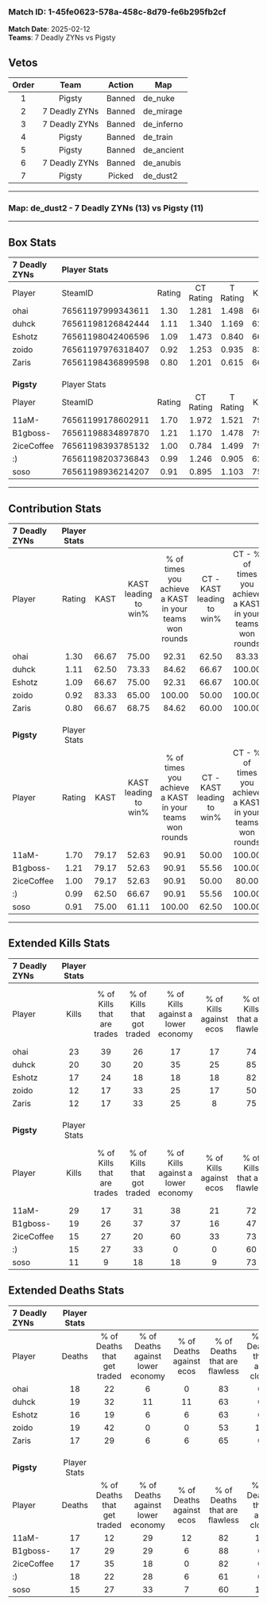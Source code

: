 ### Match ID: 1-45fe0623-578a-458c-8d79-fe6b295fb2cf  
**Match Date**: 2025-02-12  
**Teams**: 7 Deadly ZYNs vs Pigsty  

## Vetos  

| Order | Team | Action | Map |
| :---: | :--: | :----: | --- |
| 1 | Pigsty | Banned | de_nuke |
| 2 | 7 Deadly ZYNs | Banned | de_mirage |
| 3 | 7 Deadly ZYNs | Banned | de_inferno |
| 4 | Pigsty | Banned | de_train |
| 5 | Pigsty | Banned | de_ancient |
| 6 | 7 Deadly ZYNs | Banned | de_anubis |
| 7 | Pigsty | Picked | de_dust2 |

---  

### **Map**: de_dust2 - 7 Deadly ZYNs (13) vs Pigsty (11)  
---  

## Box Stats  

| **7 Deadly ZYNs** | Player Stats      |        |           |          |       |       |       |         |        |      |     |
| :- | :- | :-: | :-: | :-: | :-: | :-: | :-: | :-: | :-: | :-: | :-: |
| Player            | SteamID           | Rating | CT Rating | T Rating | KAST  |  ADR  | Kills | Assists | Deaths | K/D  | HS% |
| ohai              | 76561197999343611 |  1.30  |   1.281   |  1.498   | 66.67 | 95.4  |  23   |    4    |   18   | 1.28 | 69  |
| duhck             | 76561198126842444 |  1.11  |   1.340   |  1.169   | 62.50 | 81.8  |  20   |    8    |   19   | 1.05 | 55  |
| Eshotz            | 76561198042406596 |  1.09  |   1.473   |  0.840   | 66.67 | 78.7  |  17   |    8    |   16   | 1.06 | 76  |
| zoido             | 76561197976318407 |  0.92  |   1.253   |  0.935   | 83.33 | 64.7  |  12   |    7    |   19   | 0.63 | 41  |
| Zaris             | 76561198436899598 |  0.80  |   1.201   |  0.615   | 66.67 | 52.8  |  12   |    6    |   17   | 0.71 | 75  |
|                   |                   |        |           |          |       |       |       |         |        |      |     |
|                   |                   |        |           |          |       |       |       |         |        |      |     |
|                   |                   |        |           |          |       |       |       |         |        |      |     |
| **Pigsty**        | Player Stats      |        |           |          |       |       |       |         |        |      |     |
| Player            | SteamID           | Rating | CT Rating | T Rating | KAST  |  ADR  | Kills | Assists | Deaths | K/D  | HS% |
| 11aM-             | 76561199178602911 |  1.70  |   1.972   |  1.521   | 79.17 | 117.2 |  29   |    5    |   17   | 1.71 | 34  |
| B1gboss-          | 76561198834897870 |  1.21  |   1.170   |  1.478   | 79.17 | 76.1  |  19   |    4    |   17   | 1.12 | 52  |
| 2iceCoffee        | 76561198393785132 |  1.00  |   0.784   |  1.499   | 79.17 | 56.4  |  15   |    4    |   17   | 0.88 | 46  |
| :)                | 76561198203736843 |  0.99  |   1.246   |  0.905   | 62.50 | 89.7  |  15   |   10    |   18   | 0.83 | 66  |
| soso              | 76561198936214207 |  0.91  |   0.895   |  1.103   | 75.00 | 61.1  |  11   |   10    |   15   | 0.73 | 45  |
---  

## Contribution Stats  

| **7 Deadly ZYNs** | Player Stats |       |                      |                                                        |                           |                                                             |                          |                                                            |
| :- | :-: | :-: | :-: | :-: | :-: | :-: | :-: | :-: |
| Player            |    Rating    | KAST  | KAST leading to win% | % of times you achieve a KAST in your teams won rounds | CT - KAST leading to win% | CT - % of times you achieve a KAST in your teams won rounds | T - KAST leading to win% | T - % of times you achieve a KAST in your teams won rounds |
| ohai              |     1.30     | 66.67 |        75.00         |                         92.31                          |           62.50           |                            83.33                            |          87.50           |                           100.00                           |
| duhck             |     1.11     | 62.50 |        73.33         |                         84.62                          |           66.67           |                           100.00                            |          83.33           |                           71.43                            |
| Eshotz            |     1.09     | 66.67 |        75.00         |                         92.31                          |           66.67           |                           100.00                            |          85.71           |                           85.71                            |
| zoido             |     0.92     | 83.33 |        65.00         |                         100.00                         |           50.00           |                           100.00                            |          87.50           |                           100.00                           |
| Zaris             |     0.80     | 66.67 |        68.75         |                         84.62                          |           60.00           |                           100.00                            |          83.33           |                           71.43                            |
|                   |              |       |                      |                                                        |                           |                                                             |                          |                                                            |
|                   |              |       |                      |                                                        |                           |                                                             |                          |                                                            |
|                   |              |       |                      |                                                        |                           |                                                             |                          |                                                            |
| **Pigsty**        | Player Stats |       |                      |                                                        |                           |                                                             |                          |                                                            |
| Player            |    Rating    | KAST  | KAST leading to win% | % of times you achieve a KAST in your teams won rounds | CT - KAST leading to win% | CT - % of times you achieve a KAST in your teams won rounds | T - KAST leading to win% | T - % of times you achieve a KAST in your teams won rounds |
| 11aM-             |     1.70     | 79.17 |        52.63         |                         90.91                          |           50.00           |                           100.00                            |          55.56           |                           83.33                            |
| B1gboss-          |     1.21     | 79.17 |        52.63         |                         90.91                          |           55.56           |                           100.00                            |          50.00           |                           83.33                            |
| 2iceCoffee        |     1.00     | 79.17 |        52.63         |                         90.91                          |           50.00           |                            80.00                            |          54.55           |                           100.00                           |
| :)                |     0.99     | 62.50 |        66.67         |                         90.91                          |           55.56           |                           100.00                            |          83.33           |                           83.33                            |
| soso              |     0.91     | 75.00 |        61.11         |                         100.00                         |           62.50           |                           100.00                            |          60.00           |                           100.00                           |
---  

## Extended Kills Stats  

| **7 Deadly ZYNs** | Player Stats |                            |                            |                                    |                         |                              |                                 |                                       |                    |           |
| :- | :-: | :-: | :-: | :-: | :-: | :-: | :-: | :-: | :-: | :-: |
| Player            |    Kills     | % of Kills that are trades | % of Kills that got traded | % of Kills against a lower economy | % of Kills against ecos | % of Kills that are flawless | % of Kills that are close duels | % of Kills that are assisted by flash | Pistol Round Kills | AWP Kills |
| ohai              |      23      |             39             |             26             |                 17                 |           17            |              74              |                9                |                  13                   |         5          |     2     |
| duhck             |      20      |             30             |             20             |                 35                 |           25            |              85              |                5                |                   5                   |         1          |     1     |
| Eshotz            |      17      |             24             |             18             |                 18                 |           18            |              82              |                6                |                   0                   |         3          |     0     |
| zoido             |      12      |             17             |             33             |                 25                 |           17            |              50              |                8                |                   8                   |         0          |     0     |
| Zaris             |      12      |             17             |             33             |                 25                 |            8            |              75              |                0                |                   8                   |         1          |     0     |
|                   |              |                            |                            |                                    |                         |                              |                                 |                                       |                    |           |
|                   |              |                            |                            |                                    |                         |                              |                                 |                                       |                    |           |
|                   |              |                            |                            |                                    |                         |                              |                                 |                                       |                    |           |
| **Pigsty**        | Player Stats |                            |                            |                                    |                         |                              |                                 |                                       |                    |           |
| Player            |    Kills     | % of Kills that are trades | % of Kills that got traded | % of Kills against a lower economy | % of Kills against ecos | % of Kills that are flawless | % of Kills that are close duels | % of Kills that are assisted by flash | Pistol Round Kills | AWP Kills |
| 11aM-             |      29      |             17             |             31             |                 38                 |           21            |              72              |                0                |                   7                   |         3          |     9     |
| B1gboss-          |      19      |             26             |             37             |                 37                 |           16            |              47              |               11                |                   0                   |         1          |     0     |
| 2iceCoffee        |      15      |             27             |             20             |                 60                 |           33            |              73              |                7                |                   0                   |         0          |     0     |
| :)                |      15      |             27             |             33             |                 0                  |            0            |              60              |                0                |                  13                   |         0          |     0     |
| soso              |      11      |             9              |             18             |                 18                 |            9            |              73              |                0                |                   0                   |         0          |     1     |
## Extended Deaths Stats  

| **7 Deadly ZYNs** | Player Stats |                             |                                   |                          |                               |                            |                           |               |
| :- | :-: | :-: | :-: | :-: | :-: | :-: | :-: | :-: |
| Player            |    Deaths    | % of Deaths that get traded | % of Deaths against lower economy | % of Deaths against ecos | % of Deaths that are flawless | % of Deaths that are close | % of Deaths while blinded | Deaths to AWP |
| ohai              |      18      |             22              |                 6                 |            0             |              83               |             0              |             0             |       2       |
| duhck             |      19      |             32              |                11                 |            11            |              63               |             0              |            11             |       1       |
| Eshotz            |      16      |             19              |                 6                 |            6             |              63               |             6              |             6             |       1       |
| zoido             |      19      |             42              |                 0                 |            0             |              53               |             11             |             0             |       2       |
| Zaris             |      17      |             29              |                 6                 |            6             |              65               |             0              |             6             |       4       |
|                   |              |                             |                                   |                          |                               |                            |                           |               |
|                   |              |                             |                                   |                          |                               |                            |                           |               |
|                   |              |                             |                                   |                          |                               |                            |                           |               |
| **Pigsty**        | Player Stats |                             |                                   |                          |                               |                            |                           |               |
| Player            |    Deaths    | % of Deaths that get traded | % of Deaths against lower economy | % of Deaths against ecos | % of Deaths that are flawless | % of Deaths that are close | % of Deaths while blinded | Deaths to AWP |
| 11aM-             |      17      |             12              |                29                 |            12            |              82               |             12             |             0             |       1       |
| B1gboss-          |      17      |             29              |                29                 |            6             |              88               |             6              |            12             |       1       |
| 2iceCoffee        |      17      |             35              |                18                 |            0             |              82               |             0              |             0             |       0       |
| :)                |      18      |             22              |                28                 |            6             |              61               |             0              |            11             |       1       |
| soso              |      15      |             27              |                33                 |            7             |              60               |             13             |            13             |       0       |
